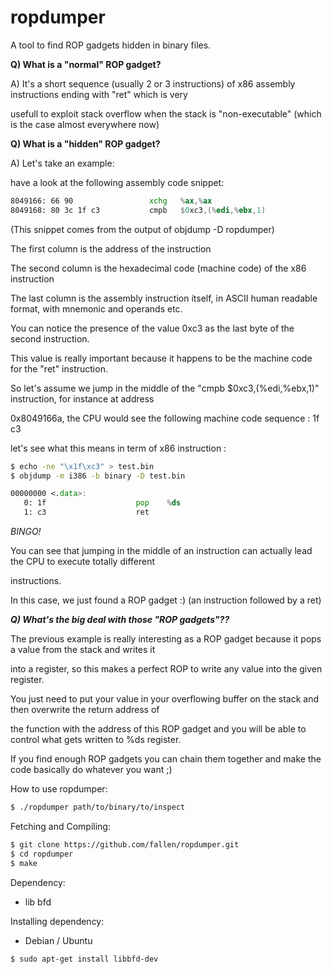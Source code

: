 ropdumper
=========


A tool to find ROP gadgets hidden in binary files.


**Q) What is a "normal" ROP gadget?**


A) It's a short sequence (usually 2 or 3 instructions) of x86 assembly instructions ending with "ret" which is very

usefull to exploit stack overflow when the stack is "non-executable" (which is the case almost everywhere now)


**Q) What is a "hidden" ROP gadget?**


A) Let's take an example: 


have a look at the following assembly code snippet:

```asm
8049166: 66 90                 xchg   %ax,%ax
8049168: 80 3c 1f c3           cmpb   $0xc3,(%edi,%ebx,1)
```

(This snippet comes from the output of objdump -D ropdumper)

The first column is the address of the instruction

The second column is the hexadecimal code (machine code) of the x86 instruction

The last column is the assembly instruction itself, in ASCII human readable format, with mnemonic and operands etc.



You can notice the presence of the value 0xc3 as the last byte of the second instruction.

This value is really important because it happens to be the machine code for the "ret" instruction.

So let's assume we jump in the middle of the "cmpb $0xc3,(%edi,%ebx,1)" instruction, for instance at address

0x8049166a, the CPU would see the following machine code sequence : 1f c3

let's see what this means in term of x86 instruction : 

```bash
$ echo -ne "\x1f\xc3" > test.bin
$ objdump -m i386 -b binary -D test.bin
```

```asm
00000000 <.data>:
   0: 1f                    pop    %ds
   1: c3                    ret 
```

*BINGO!*


You can see that jumping in the middle of an instruction can actually lead the CPU to execute totally different

instructions.

In this case, we just found a ROP gadget :) (an instruction followed by a ret)


***Q) What's the big deal with those "ROP gadgets"??***


The previous example is really interesting as a ROP gadget because it pops a value from the stack and writes it

into a register, so this makes a perfect ROP to write any value into the given register.

You just need to put your value in your overflowing buffer on the stack and then overwrite the return address of

the function with the address of this ROP gadget and you will be able to control what gets written to %ds register.


If you find enough ROP gadgets you can chain them together and make the code basically do whatever you want ;)


How to use ropdumper: 

```bash
$ ./ropdumper path/to/binary/to/inspect
```

Fetching and Compiling: 

```bash
$ git clone https://github.com/fallen/ropdumper.git
$ cd ropdumper
$ make
```

Dependency: 


- lib bfd


Installing dependency:


+ Debian / Ubuntu

```bash
$ sudo apt-get install libbfd-dev
```
